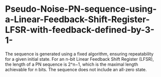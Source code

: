 # Pseudo-Noise-PN-sequence-using-a-Linear-Feedback-Shift-Register-LFSR-with-feedback-defined-by-3-1-
The sequence is generated using a fixed algorithm, ensuring repeatability for a given initial state.  For an n-bit Linear Feedback Shift Register (LFSR), the length of a PN sequence is 2^n−1, which  is the maximal length achievable for n bits. The sequence does not include an all-zero state. 
